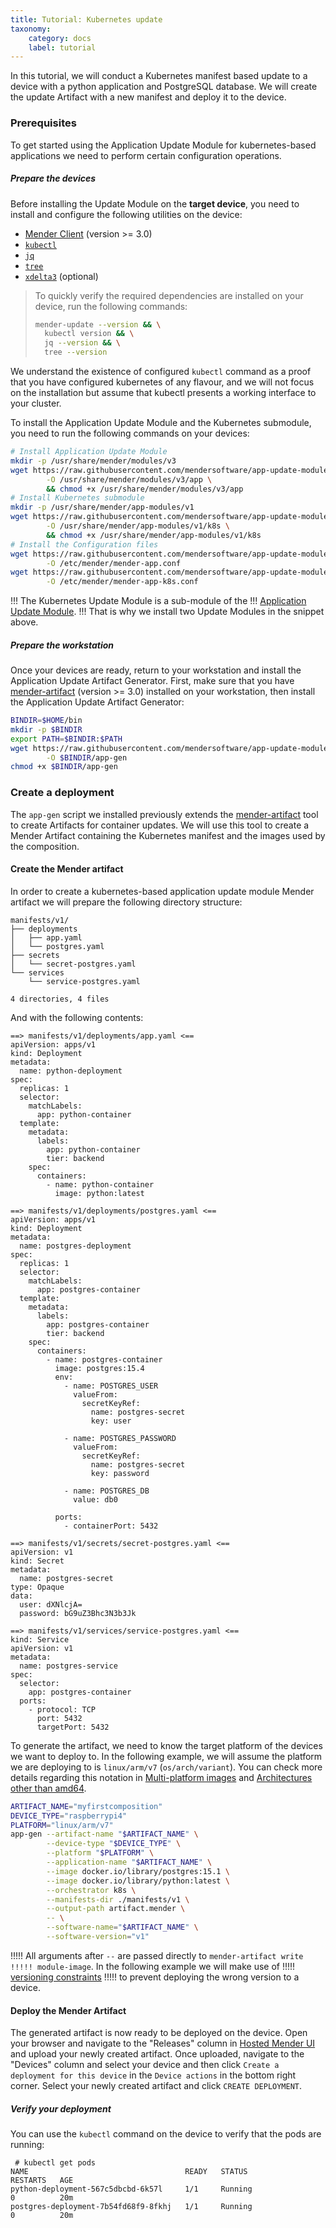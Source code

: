 ```yaml
---
title: Tutorial: Kubernetes update
taxonomy:
    category: docs
    label: tutorial
---
```


In this tutorial, we will conduct a Kubernetes manifest based update to a device 
with a python application and PostgreSQL database. We will create the update
Artifact with a new manifest and deploy it to the device.

### Prerequisites

To get started using the Application Update Module for kubernetes-based applications
we need to perform certain configuration operations.

##### Prepare the devices
Before installing the Update Module on the **target device**, you need to install and configure
the following utilities on the device:
 * [Mender Client](../../../03.Client-installation/02.Install-with-Debian-package) (version >= 3.0)
 * [`kubectl`](https://kubernetes.io/docs/tasks/tools/)
 * [`jq`](https://jqlang.github.io/jq/)
 * [`tree`](http://mama.indstate.edu/users/ice/tree/)
 * [`xdelta3`](https://github.com/jmacd/xdelta) (optional)

> To quickly verify the required dependencies are installed on your device, run
> the following commands:
> ```bash
> mender-update --version && \
>   kubectl version && \
>   jq --version && \
>   tree --version
> ```

We understand the existence of configured `kubectl` command as a proof that you have
configured kubernetes of any flavour, and we will not focus on the installation
but assume that kubectl presents a working interface to your cluster.

To install the Application Update Module and the Kubernetes submodule,
you need to run the following commands on your devices:
<!--AUTOVERSION: "app-update-module/%/"/ignore-->
```bash
# Install Application Update Module
mkdir -p /usr/share/mender/modules/v3
wget https://raw.githubusercontent.com/mendersoftware/app-update-module/1.0.0/src/app \
        -O /usr/share/mender/modules/v3/app \
        && chmod +x /usr/share/mender/modules/v3/app
# Install Kubernetes submodule
mkdir -p /usr/share/mender/app-modules/v1
wget https://raw.githubusercontent.com/mendersoftware/app-update-module/1.0.0/src/app-modules/k8s \
        -O /usr/share/mender/app-modules/v1/k8s \
        && chmod +x /usr/share/mender/app-modules/v1/k8s
# Install the Configuration files
wget https://raw.githubusercontent.com/mendersoftware/app-update-module/1.0.0/conf/mender-app.conf \
        -O /etc/mender/mender-app.conf
wget https://raw.githubusercontent.com/mendersoftware/app-update-module/1.0.0/conf/mender-app-k8s.conf \
        -O /etc/mender/mender-app-k8s.conf
```

<!--AUTOVERSION: "app-update-module/blob/%/"/ignore-->
!!! The Kubernetes Update Module is a sub-module of the
!!! [Application Update Module](https://github.com/mendersoftware/app-update-module/blob/master/docs/README-submodule-api.md#applications-updates).
!!! That is why we install two Update Modules in the snippet above.

##### Prepare the workstation
Once your devices are ready, return to your workstation and install the
Application Update Artifact Generator. First, make sure that you have
[mender-artifact](../../../10.Downloads/docs.md#mender-artifact) (version >= 3.0) installed
on your workstation, then install the Application Update Artifact Generator:
<!--AUTOVERSION: "app-update-module/%/"/ignore-->
```bash
BINDIR=$HOME/bin
mkdir -p $BINDIR
export PATH=$BINDIR:$PATH
wget https://raw.githubusercontent.com/mendersoftware/app-update-module/1.0.0/gen/app-gen \
        -O $BINDIR/app-gen
chmod +x $BINDIR/app-gen
```

### Create a deployment
The `app-gen` script we installed previously extends the
[mender-artifact](../../../10.Downloads/docs.md#mender-artifact) tool to create
Artifacts for container updates. We will use this tool to create a Mender
Artifact containing the Kubernetes manifest and the images used by
the composition.

#### Create the Mender artifact

In order to create a kubernetes-based application update module Mender artifact
we will prepare the following directory structure:

```shell
manifests/v1/
├── deployments
│   ├── app.yaml
│   └── postgres.yaml
├── secrets
│   └── secret-postgres.yaml
└── services
    └── service-postgres.yaml

4 directories, 4 files
```

And with the following contents:
```shell
==> manifests/v1/deployments/app.yaml <==
apiVersion: apps/v1
kind: Deployment
metadata:
  name: python-deployment
spec:
  replicas: 1
  selector:
    matchLabels:
      app: python-container
  template:
    metadata:
      labels:
        app: python-container
        tier: backend
    spec:
      containers:
        - name: python-container
          image: python:latest

==> manifests/v1/deployments/postgres.yaml <==
apiVersion: apps/v1
kind: Deployment
metadata:
  name: postgres-deployment
spec:
  replicas: 1
  selector:
    matchLabels:
      app: postgres-container
  template:
    metadata:
      labels:
        app: postgres-container
        tier: backend
    spec:
      containers:
        - name: postgres-container
          image: postgres:15.4
          env:
            - name: POSTGRES_USER
              valueFrom:
                secretKeyRef:
                  name: postgres-secret
                  key: user

            - name: POSTGRES_PASSWORD
              valueFrom:
                secretKeyRef:
                  name: postgres-secret
                  key: password

            - name: POSTGRES_DB
              value: db0

          ports:
            - containerPort: 5432

==> manifests/v1/secrets/secret-postgres.yaml <==
apiVersion: v1
kind: Secret
metadata:
  name: postgres-secret
type: Opaque
data:
  user: dXNlcjA=
  password: bG9uZ3Bhc3N3b3Jk

==> manifests/v1/services/service-postgres.yaml <==
kind: Service
apiVersion: v1
metadata:
  name: postgres-service
spec:
  selector:
    app: postgres-container
  ports:
    - protocol: TCP
      port: 5432
      targetPort: 5432
```

To generate the artifact, we need to know the target platform of the devices we
want to deploy to. In the following example, we will assume the platform we are
deploying to is `linux/arm/v7` (`os/arch/variant`). You can check more details regarding
this notation in [Multi-platform images](https://docs.docker.com/build/building/multi-platform/) and
[Architectures other than amd64](https://github.com/docker-library/official-images#architectures-other-than-amd64).
```bash
ARTIFACT_NAME="myfirstcomposition"
DEVICE_TYPE="raspberrypi4"
PLATFORM="linux/arm/v7"
app-gen --artifact-name "$ARTIFACT_NAME" \
        --device-type "$DEVICE_TYPE" \
        --platform "$PLATFORM" \
        --application-name "$ARTIFACT_NAME" \
        --image docker.io/library/postgres:15.1 \
        --image docker.io/library/python:latest \
        --orchestrator k8s \
        --manifests-dir ./manifests/v1 \
        --output-path artifact.mender \
        -- \
        --software-name="$ARTIFACT_NAME" \
        --software-version="v1"
```

!!!!! All arguments after `--` are passed directly to `mender-artifact write
!!!!! module-image`. In the following example we will make use of
!!!!! [versioning constraints](../../09.Software-versioning/docs.md#application-updates-update-modules)
!!!!! to prevent deploying the wrong version to a device.

#### Deploy the Mender Artifact

The generated artifact is now ready to be deployed on the device. Open your
browser and navigate to the "Releases" column in [Hosted Mender
UI](https://hosted.mender.io/ui/releases) and upload your newly created
artifact. Once uploaded, navigate to the "Devices" column and select your device
and then click `Create a deployment for this device` in the `Device actions` in
the bottom right corner. Select your newly created artifact and click `CREATE
DEPLOYMENT`.

##### Verify your deployment

You can use the `kubectl` command on the device to verify that the pods are running:

```shell
 # kubectl get pods
NAME                                   READY   STATUS                   RESTARTS   AGE
python-deployment-567c5dbcbd-6k57l     1/1     Running                  0          20m
postgres-deployment-7b54fd68f9-8fkhj   1/1     Running                  0          20m
```
